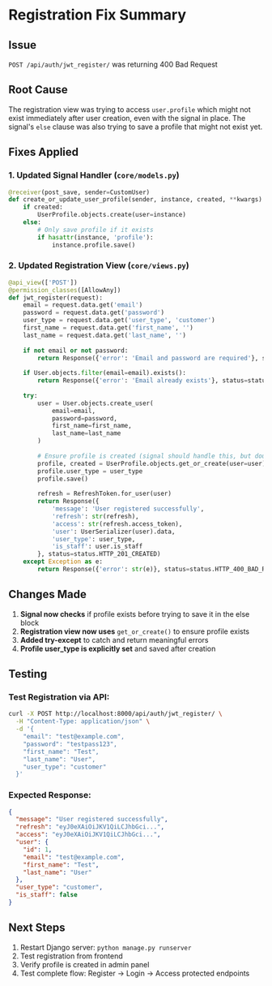 # Registration Fix Summary

## Issue
`POST /api/auth/jwt_register/` was returning 400 Bad Request

## Root Cause
The registration view was trying to access `user.profile` which might not exist immediately after user creation, even with the signal in place. The signal's `else` clause was also trying to save a profile that might not exist yet.

## Fixes Applied

### 1. Updated Signal Handler (`core/models.py`)
```python
@receiver(post_save, sender=CustomUser)
def create_or_update_user_profile(sender, instance, created, **kwargs):
    if created:
        UserProfile.objects.create(user=instance)
    else:
        # Only save profile if it exists
        if hasattr(instance, 'profile'):
            instance.profile.save()
```

### 2. Updated Registration View (`core/views.py`)
```python
@api_view(['POST'])
@permission_classes([AllowAny])
def jwt_register(request):
    email = request.data.get('email')
    password = request.data.get('password')
    user_type = request.data.get('user_type', 'customer')
    first_name = request.data.get('first_name', '')
    last_name = request.data.get('last_name', '')
    
    if not email or not password:
        return Response({'error': 'Email and password are required'}, status=status.HTTP_400_BAD_REQUEST)
    
    if User.objects.filter(email=email).exists():
        return Response({'error': 'Email already exists'}, status=status.HTTP_400_BAD_REQUEST)
    
    try:
        user = User.objects.create_user(
            email=email,
            password=password,
            first_name=first_name,
            last_name=last_name
        )
        
        # Ensure profile is created (signal should handle this, but double-check)
        profile, created = UserProfile.objects.get_or_create(user=user)
        profile.user_type = user_type
        profile.save()
        
        refresh = RefreshToken.for_user(user)
        return Response({
            'message': 'User registered successfully',
            'refresh': str(refresh),
            'access': str(refresh.access_token),
            'user': UserSerializer(user).data,
            'user_type': user_type,
            'is_staff': user.is_staff
        }, status=status.HTTP_201_CREATED)
    except Exception as e:
        return Response({'error': str(e)}, status=status.HTTP_400_BAD_REQUEST)
```

## Changes Made
1. **Signal now checks** if profile exists before trying to save it in the else block
2. **Registration view now uses** `get_or_create()` to ensure profile exists
3. **Added try-except** to catch and return meaningful errors
4. **Profile user_type is explicitly set** and saved after creation

## Testing

### Test Registration via API:
```bash
curl -X POST http://localhost:8000/api/auth/jwt_register/ \
  -H "Content-Type: application/json" \
  -d '{
    "email": "test@example.com",
    "password": "testpass123",
    "first_name": "Test",
    "last_name": "User",
    "user_type": "customer"
  }'
```

### Expected Response:
```json
{
  "message": "User registered successfully",
  "refresh": "eyJ0eXAiOiJKV1QiLCJhbGci...",
  "access": "eyJ0eXAiOiJKV1QiLCJhbGci...",
  "user": {
    "id": 1,
    "email": "test@example.com",
    "first_name": "Test",
    "last_name": "User"
  },
  "user_type": "customer",
  "is_staff": false
}
```

## Next Steps
1. Restart Django server: `python manage.py runserver`
2. Test registration from frontend
3. Verify profile is created in admin panel
4. Test complete flow: Register → Login → Access protected endpoints
